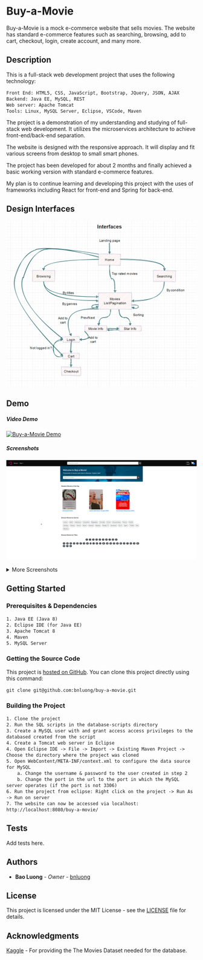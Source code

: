# Buy-a-Movie

Buy-a-Movie is a mock e-commerce website that sells movies. The website has
standard e-commerce features such as searching, browsing, add to cart, checkout,
login, create account, and many more.

## Description

This is a full-stack web development project that uses the following technology:

    Front End: HTML5, CSS, JavaScript, Bootstrap, JQuery, JSON, AJAX
    Backend: Java EE, MySQL, REST
    Web server: Apache Tomcat
    Tools: Linux, MySQL Server, Eclipse, VSCode, Maven

The project is a demonstration of my understanding and studying of full-stack
web development. It utilizes the microservices architecture to achieve
front-end/back-end separation.

The website is designed with the responsive approach. It will display and fit
various screens from desktop to small smart phones.

The project has been developed for about 2 months and finally achieved a basic
working version with standard e-commerce features.

My plan is to continue learning and developing this project with the uses of
frameworks including React for front-end and Spring for back-end.

## Design Interfaces

![Interfaces](/design_interfaces.png?raw=true 'Interfaces')

## Demo

##### Video Demo

[![Buy-a-Movie Demo](http://img.youtube.com/vi/idoEeiNtcgw/0.jpg)](http://www.youtube.com/watch?v=idoEeiNtcgw "Buy-a-Movie Demo")

##### Screenshots

![Homepage](screenshots/homepage.png?raw=true 'Homepage')

<details>
<summary>More Screenshots</summary>

###### Browsing Page

![Browsing](screenshots/browse.png?raw=true 'Browsing')

###### Searching Page

![Searching](screenshots/search.png?raw=true 'Searching')

###### Movie Page

![Movie Info](screenshots/movie-info.png?raw=true 'Movie Info')

###### Star Page

![Star Info](screenshots/star-info.png?raw=true 'Star Info')

###### Login Page

![Login](screenshots/login.png?raw=true 'Login')

###### Create Account Page

![Register](screenshots/register.png?raw=true 'Register')

###### Cart Page

![Cart](screenshots/cart.png?raw=true 'Cart')

###### Checkout Page

![Checkout](screenshots/checkout.png?raw=true 'Checkout')

</details>

## Getting Started

### Prerequisites & Dependencies

```
1. Java EE (Java 8)
2. Eclipse IDE (for Java EE)
3. Apache Tomcat 8
4. Maven
5. MySQL Server
```

### Getting the Source Code

This project is [hosted on GitHub](https://github.com/bnluong/buy-a-movie). You
can clone this project directly using this command:

```
git clone git@github.com:bnluong/buy-a-movie.git
```

### Building the Project

```
1. Clone the project
2. Run the SQL scripts in the database-scripts directory
3. Create a MySQL user with and grant access access privileges to the databased created from the script
4. Create a Tomcat web server in Eclipse
4. Open Eclipse IDE -> File -> Import -> Existing Maven Project -> Choose the directory where the project was cloned
5. Open WebContent/META-INF/context.xml to configure the data source for MySQL
    a. Change the username & password to the user created in step 2
    b. Change the port in the url to the port in which the MySQL server operates (if the port is not 3306)
6. Run the project from eclipse: Right click on the project -> Run As -> Run on server
7. The website can now be accessed via localhost: http://localhost:8080/buy-a-movie/
```

## Tests

Add tests here.

## Authors

-   **Bao Luong** - _Owner_ - [bnluong](https://github.com/bnluong)

## License

This project is licensed under the MIT License - see the [LICENSE](LICENSE) file
for details.

## Acknowledgments

[Kaggle](https://www.kaggle.com/rounakbanik/the-movies-dataset?select=credits.csv) -
For providing the The Movies Dataset needed for the database.
